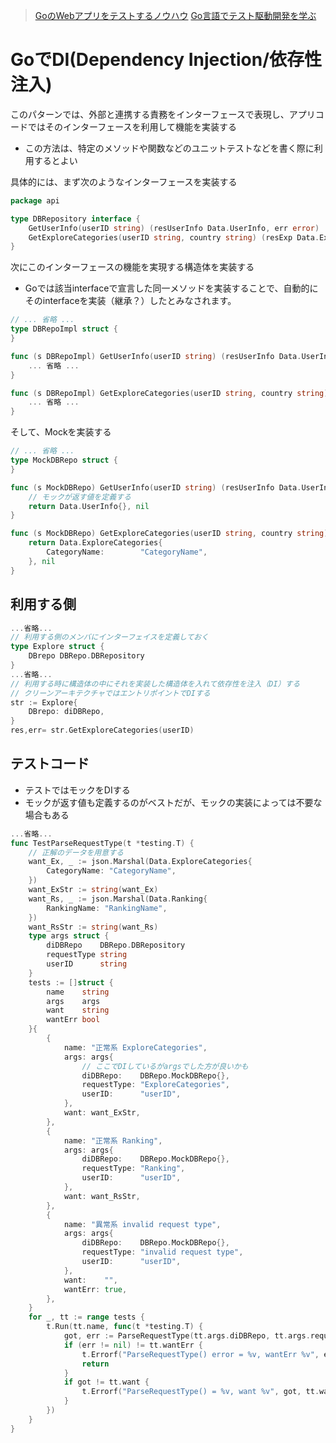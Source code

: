 
>[GoのWebアプリをテストするノウハウ](https://zenn.dev/media_engine/articles/testing-go-applications)
>[Go言語でテスト駆動開発を学ぶ](https://andmorefine.gitbook.io/learn-go-with-tests/go-fundamentals/dependency-injection)

# GoでDI(Dependency Injection/依存性注入)

このパターンでは、外部と連携する責務をインターフェースで表現し、アプリコードではそのインターフェースを利用して機能を実装する
- この方法は、特定のメソッドや関数などのユニットテストなどを書く際に利用するとよい

具体的には、まず次のようなインターフェースを実装する

```go
package api

type DBRepository interface {
	GetUserInfo(userID string) (resUserInfo Data.UserInfo, err error)
	GetExploreCategories(userID string, country string) (resExp Data.ExploreCategories, err error)
}
```
次にこのインターフェースの機能を実現する構造体を実装する
- Goでは該当interfaceで宣言した同一メソッドを実装することで、自動的にそのinterfaceを実装（継承？）したとみなされます。
```go
// ... 省略 ...
type DBRepoImpl struct {
}

func (s DBRepoImpl) GetUserInfo(userID string) (resUserInfo Data.UserInfo, err error) {
	... 省略 ...
}

func (s DBRepoImpl) GetExploreCategories(userID string, country string) (resExp Data.ExploreCategories, err error) {
	... 省略 ...
}
```
そして、Mockを実装する
```go
// ... 省略 ...
type MockDBRepo struct {
}

func (s MockDBRepo) GetUserInfo(userID string) (resUserInfo Data.UserInfo, err error) {
    // モックが返す値を定義する
	return Data.UserInfo{}, nil
}

func (s MockDBRepo) GetExploreCategories(userID string, country string) (resExp Data.ExploreCategories, err error) {
	return Data.ExploreCategories{
		CategoryName:        "CategoryName",
	}, nil
}
```
## 利用する側
```go
...省略...
// 利用する側のメンバにインターフェイスを定義しておく
type Explore struct {
	DBrepo DBRepo.DBRepository
}
...省略...
// 利用する時に構造体の中にそれを実装した構造体を入れて依存性を注入（DI）する
// クリーンアーキテクチャではエントリポイントでDIする
str := Explore{
	DBrepo: diDBRepo,
}
res,err= str.GetExploreCategories(userID)
```
## テストコード
- テストではモックをDIする
- モックが返す値も定義するのがベストだが、モックの実装によっては不要な場合もある
```go
...省略...
func TestParseRequestType(t *testing.T) {
	// 正解のデータを用意する
	want_Ex, _ := json.Marshal(Data.ExploreCategories{
		CategoryName: "CategoryName",
	})
	want_ExStr := string(want_Ex)
	want_Rs, _ := json.Marshal(Data.Ranking{
		RankingName: "RankingName",
	})
	want_RsStr := string(want_Rs)
	type args struct {
		diDBRepo    DBRepo.DBRepository
		requestType string
		userID      string
	}
	tests := []struct {
		name    string
		args    args
		want    string
		wantErr bool
	}{
		{
			name: "正常系 ExploreCategories",
			args: args{
				// ここでDIしているがargsでした方が良いかも
				diDBRepo:    DBRepo.MockDBRepo{},
				requestType: "ExploreCategories",
				userID:      "userID",
			},
			want: want_ExStr,
		},
		{
			name: "正常系 Ranking",
			args: args{
				diDBRepo:    DBRepo.MockDBRepo{},
				requestType: "Ranking",
				userID:      "userID",
			},
			want: want_RsStr,
		},
		{
			name: "異常系 invalid request type",
			args: args{
				diDBRepo:    DBRepo.MockDBRepo{},
				requestType: "invalid request type",
				userID:      "userID",
			},
			want:    "",
			wantErr: true,
		},
	}
	for _, tt := range tests {
		t.Run(tt.name, func(t *testing.T) {
			got, err := ParseRequestType(tt.args.diDBRepo, tt.args.requestType, tt.args.userID)
			if (err != nil) != tt.wantErr {
				t.Errorf("ParseRequestType() error = %v, wantErr %v", err, tt.wantErr)
				return
			}
			if got != tt.want {
				t.Errorf("ParseRequestType() = %v, want %v", got, tt.want)
			}
		})
	}
}
```

